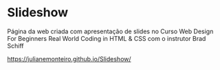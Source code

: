 # Slideshow


Página da web criada com apresentação de slides no Curso Web Design For Beginners Real World Coding in HTML & CSS com o instrutor Brad Schiff

https://julianemonteiro.github.io/Slideshow/
